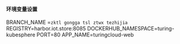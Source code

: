 #### 环境变量设置
BRANCH_NAME =`zktl
gongga
tsl
ztwx
tezhijia`
REGISTRY=harbor.iot.store:8085
DOCKERHUB_NAMESPACE=turing-kubesphere
PORT=80
APP_NAME=turingcloud-web